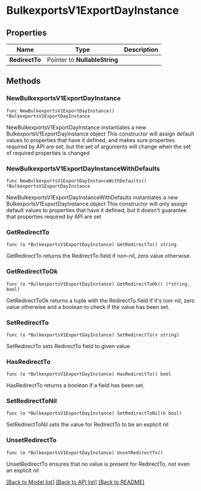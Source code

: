 # BulkexportsV1ExportDayInstance

## Properties

Name | Type | Description
------------ | ------------- | -------------
**RedirectTo** | Pointer to **NullableString** |  | [optional] 

## Methods

### NewBulkexportsV1ExportDayInstance

`func NewBulkexportsV1ExportDayInstance() *BulkexportsV1ExportDayInstance`

NewBulkexportsV1ExportDayInstance instantiates a new BulkexportsV1ExportDayInstance object
This constructor will assign default values to properties that have it defined,
and makes sure properties required by API are set, but the set of arguments
will change when the set of required properties is changed

### NewBulkexportsV1ExportDayInstanceWithDefaults

`func NewBulkexportsV1ExportDayInstanceWithDefaults() *BulkexportsV1ExportDayInstance`

NewBulkexportsV1ExportDayInstanceWithDefaults instantiates a new BulkexportsV1ExportDayInstance object
This constructor will only assign default values to properties that have it defined,
but it doesn't guarantee that properties required by API are set

### GetRedirectTo

`func (o *BulkexportsV1ExportDayInstance) GetRedirectTo() string`

GetRedirectTo returns the RedirectTo field if non-nil, zero value otherwise.

### GetRedirectToOk

`func (o *BulkexportsV1ExportDayInstance) GetRedirectToOk() (*string, bool)`

GetRedirectToOk returns a tuple with the RedirectTo field if it's non-nil, zero value otherwise
and a boolean to check if the value has been set.

### SetRedirectTo

`func (o *BulkexportsV1ExportDayInstance) SetRedirectTo(v string)`

SetRedirectTo sets RedirectTo field to given value.

### HasRedirectTo

`func (o *BulkexportsV1ExportDayInstance) HasRedirectTo() bool`

HasRedirectTo returns a boolean if a field has been set.

### SetRedirectToNil

`func (o *BulkexportsV1ExportDayInstance) SetRedirectToNil(b bool)`

 SetRedirectToNil sets the value for RedirectTo to be an explicit nil

### UnsetRedirectTo
`func (o *BulkexportsV1ExportDayInstance) UnsetRedirectTo()`

UnsetRedirectTo ensures that no value is present for RedirectTo, not even an explicit nil

[[Back to Model list]](../README.md#documentation-for-models) [[Back to API list]](../README.md#documentation-for-api-endpoints) [[Back to README]](../README.md)


